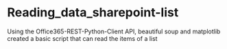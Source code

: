# Reading_data_sharepoint-list
Using the Office365-REST-Python-Client API, beautiful soup and matplotlib created a basic script that can read the items of a list
